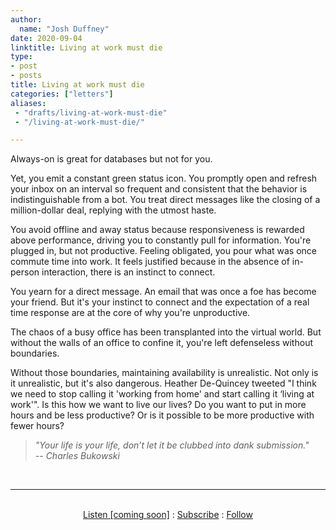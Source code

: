 ```yaml
---
author:
  name: "Josh Duffney"
date: 2020-09-04
linktitle: Living at work must die
type:
- post
- posts
title: Living at work must die
categories: ["letters"]
aliases:
 - "drafts/living-at-work-must-die"
 - "/living-at-work-must-die/"

---
```


Always-on is great for databases but not for you. 

Yet, you emit a constant green status icon. You promptly open and refresh your inbox on an interval so frequent and consistent that the behavior is indistinguishable from a bot. You treat direct messages like the closing of a million-dollar deal, replying with the utmost haste. 

You avoid offline and away status because responsiveness is rewarded above performance, driving you to constantly pull for information. You're plugged in, but not productive. Feeling obligated, you pour what was once commute time into work. It feels justified because in the absence of in-person interaction, there is an instinct to connect. 

You yearn for a direct message. An email that was once a foe has become your friend. But it's your instinct to connect and the expectation of a real time response are at the core of why you're unproductive. 

The chaos of a busy office has been transplanted into the virtual world. But without the walls of an office to confine it, you're left defenseless without boundaries.

Without those boundaries, maintaining availability is unrealistic. Not only is it unrealistic, but it's also dangerous. Heather De-Quincey tweeted "I think we need to stop calling it 'working from home' and start calling it ‘living at work'". Is this how we want to live our lives? Do you want to put in more hours and be less productive? Or is it possible to be more productive with fewer hours?

> _"Your life is your life, don’t let it be clubbed into dank submission."   
> -- Charles Bukowski_

<br>

---

<br>

<div align="center">
<a href="">Listen [coming soon]</a>
:
<a href="https://share.mailbrew.com/joshduffney/josh-duffney-poems-onRnZpkhcLiH">Subscribe</a>
:
<a href="https://twitter.com/joshduffney">Follow</a>
</div>

<br>